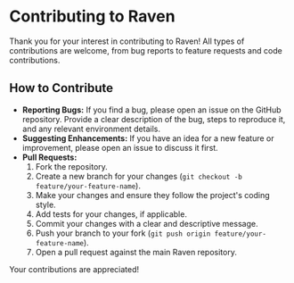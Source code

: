 # Contributing to Raven

Thank you for your interest in contributing to Raven! All types of contributions are welcome, from bug reports to feature requests and code contributions.

## How to Contribute

*   **Reporting Bugs:** If you find a bug, please open an issue on the GitHub repository. Provide a clear description of the bug, steps to reproduce it, and any relevant environment details.
*   **Suggesting Enhancements:** If you have an idea for a new feature or improvement, please open an issue to discuss it first.
*   **Pull Requests:**
    1.  Fork the repository.
    2.  Create a new branch for your changes (`git checkout -b feature/your-feature-name`).
    3.  Make your changes and ensure they follow the project's coding style.
    4.  Add tests for your changes, if applicable.
    5.  Commit your changes with a clear and descriptive message.
    6.  Push your branch to your fork (`git push origin feature/your-feature-name`).
    7.  Open a pull request against the main Raven repository.

Your contributions are appreciated!
